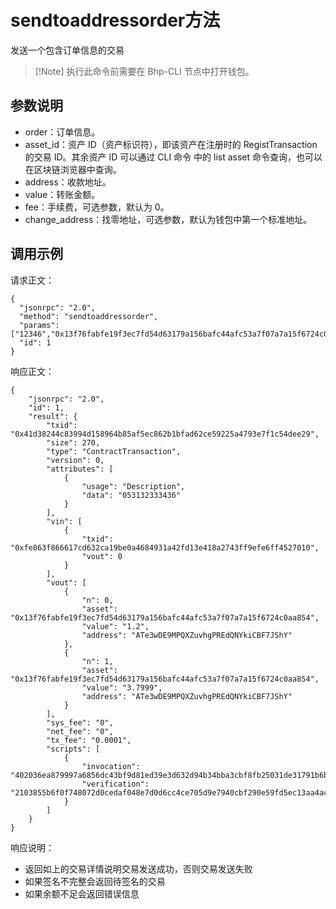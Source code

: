 # sendtoaddressorder方法

发送一个包含订单信息的交易

>  [!Note] 执行此命令前需要在 Bhp-CLI 节点中打开钱包。

## 参数说明

- order：订单信息。
- asset_id：资产 ID（资产标识符），即该资产在注册时的 RegistTransaction 的交易 ID。其余资产 ID 可以通过 CLI 命令 中的 list asset 命令查询，也可以在区块链浏览器中查询。
- address：收款地址。
- value：转账金额。
- fee：手续费，可选参数，默认为 0。
- change_address：找零地址，可选参数，默认为钱包中第一个标准地址。

## 调用示例

请求正文：

```
{
  "jsonrpc": "2.0",
  "method": "sendtoaddressorder",
  "params": ["12346","0x13f76fabfe19f3ec7fd54d63179a156bafc44afc53a7f07a7a15f6724c0aa854","ATe3wDE9MPQXZuvhgPREdQNYkiCBF7JShY",1.2],
  "id": 1
}
```

响应正文：

```
{
    "jsonrpc": "2.0",
    "id": 1,
    "result": {
        "txid": "0x41d38244c83994d158964b85af5ec862b1bfad62ce59225a4793e7f1c54dee29",
        "size": 270,
        "type": "ContractTransaction",
        "version": 0,
        "attributes": [
            {
                "usage": "Description",
                "data": "053132333436"
            }
        ],
        "vin": [
            {
                "txid": "0xfe863f866617cd632ca19be0a4684931a42fd13e418a2743ff9efe6ff4527010",
                "vout": 0
            }
        ],
        "vout": [
            {
                "n": 0,
                "asset": "0x13f76fabfe19f3ec7fd54d63179a156bafc44afc53a7f07a7a15f6724c0aa854",
                "value": "1.2",
                "address": "ATe3wDE9MPQXZuvhgPREdQNYkiCBF7JShY"
            },
            {
                "n": 1,
                "asset": "0x13f76fabfe19f3ec7fd54d63179a156bafc44afc53a7f07a7a15f6724c0aa854",
                "value": "3.7999",
                "address": "ATe3wDE9MPQXZuvhgPREdQNYkiCBF7JShY"
            }
        ],
        "sys_fee": "0",
        "net_fee": "0",
        "tx_fee": "0.0001",
        "scripts": [
            {
                "invocation": "402036ea879997a6856dc43bf9d81ed39e3d632d94b34bba3cbf8fb25031de31791b6b18ce85f1283ae92abaf078a3e1305d503a13a948f68f73873458c65bbb3a",
                "verification": "2103855b6f0f748072d0cedaf048e7d0d6cc4ce705d9e7940cbf290e59fd5ec13aa4ac"
            }
        ]
    }
}
```

响应说明：

- 返回如上的交易详情说明交易发送成功，否则交易发送失败
- 如果签名不完整会返回待签名的交易
- 如果余额不足会返回错误信息